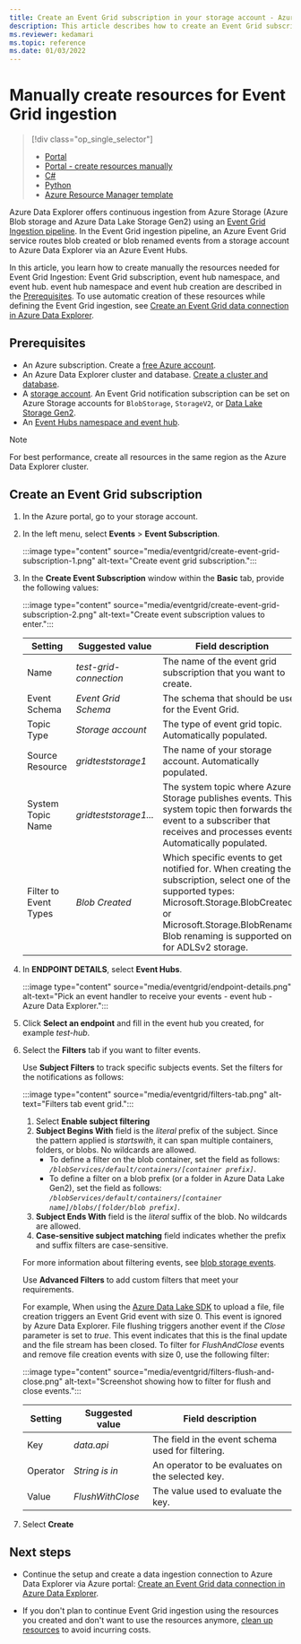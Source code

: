 ```yaml
---
title: Create an Event Grid subscription in your storage account - Azure Data Explorer
description: This article describes how to create an Event Grid subscription in your storage account in Azure Data Explorer.
ms.reviewer: kedamari
ms.topic: reference
ms.date: 01/03/2022
---
```

# Manually create resources for Event Grid ingestion

> [!div class="op_single_selector"]
> * [Portal](ingest-data-event-grid.md)
> * [Portal - create resources manually](ingest-data-event-grid-manual.md)
> * [C#](data-connection-event-grid-csharp.md)
> * [Python](data-connection-event-grid-python.md)
> * [Azure Resource Manager template](data-connection-event-grid-resource-manager.md)

Azure Data Explorer offers continuous ingestion from Azure Storage (Azure Blob storage and Azure Data Lake Storage Gen2) using an [Event Grid Ingestion pipeline](ingest-data-event-grid-overview.md). In the Event Grid ingestion pipeline, an Azure Event Grid service routes blob created or blob renamed events from a storage account to Azure Data Explorer via an Azure Event Hubs.

In this article, you learn how to create manually the resources needed for Event Grid Ingestion: Event Grid subscription, event hub namespace, and event hub. event hub namespace and event hub creation are described in the [Prerequisites](#prerequisites). To use automatic creation of these resources while defining the Event Grid ingestion, see [Create an Event Grid data connection in Azure Data Explorer](ingest-data-event-grid.md).

## Prerequisites

* An Azure subscription. Create a [free Azure account](https://azure.microsoft.com/free/).
* An Azure Data Explorer cluster and database. [Create a cluster and database](create-cluster-and-database.md).
* A [storage account](/azure/storage/common/storage-quickstart-create-account?tabs=azure-portal). An Event Grid notification subscription can be set on Azure Storage accounts for `BlobStorage`, `StorageV2`, or [Data Lake Storage Gen2](/azure/storage/blobs/data-lake-storage-introduction).
* An [Event Hubs namespace and event hub](/azure/event-hubs/event-hubs-create).

> [!NOTE]
> For best performance, create all resources in the same region as the Azure Data Explorer cluster.

## Create an Event Grid subscription
 
1. In the Azure portal, go to your storage account.
1. In the left menu, select **Events** > **Event Subscription**.

     :::image type="content" source="media/eventgrid/create-event-grid-subscription-1.png" alt-text="Create event grid subscription.":::

1. In the **Create Event Subscription** window within the **Basic** tab, provide the following values:

    :::image type="content" source="media/eventgrid/create-event-grid-subscription-2.png" alt-text="Create event subscription values to enter.":::

    |**Setting** | **Suggested value** | **Field description**|
    |---|---|---|
    | Name | *test-grid-connection* | The name of the event grid subscription that you want to create.|
    | Event Schema | *Event Grid Schema* | The schema that should be used for the Event Grid. |
    | Topic Type | *Storage account* | The type of event grid topic. Automatically populated.|
    | Source Resource | *gridteststorage1* | The name of your storage account. Automatically populated.|
    | System Topic Name | *gridteststorage1...* | The system topic where Azure Storage publishes events. This system topic then forwards the event to a subscriber that receives and processes events. Automatically populated.|
    | Filter to Event Types | *Blob Created* | Which specific events to get notified for. When creating the subscription, select one of the supported types: Microsoft.Storage.BlobCreated or Microsoft.Storage.BlobRenamed. Blob renaming is supported only for ADLSv2 storage. |

1. In **ENDPOINT DETAILS**, select **Event Hubs**.

    :::image type="content" source="media/eventgrid/endpoint-details.png" alt-text="Pick an event handler to receive your events - event hub - Azure Data Explorer.":::

1. Click **Select an endpoint** and fill in the event hub you created, for example *test-hub*.
    
1. Select the **Filters** tab if you want to filter events.
    
    Use **Subject Filters** to track specific subjects events. Set the filters for the notifications as follows:
   
    :::image type="content" source="media/eventgrid/filters-tab.png" alt-text="Filters tab event grid.":::

   1. Select **Enable subject filtering**
   1. **Subject Begins With** field is the *literal* prefix of the subject. Since the pattern applied is *startswith*, it can span multiple containers, folders, or blobs. No wildcards are allowed.
       * To define a filter on the blob container, set the field as follows: *`/blobServices/default/containers/[container prefix]`*.
       * To define a filter on a blob prefix (or a folder in Azure Data Lake Gen2), set the field as follows: *`/blobServices/default/containers/[container name]/blobs/[folder/blob prefix]`*.
   1. **Subject Ends With** field is the *literal* suffix of the blob. No wildcards are allowed.
   1. **Case-sensitive subject matching** field indicates whether the prefix and suffix filters are case-sensitive.

    For more information about filtering events, see [blob storage events](/azure/storage/blobs/storage-blob-event-overview#filtering-events).

    Use **Advanced Filters** to add custom filters that meet your requirements.

    For example, When using the [Azure Data Lake SDK](https://www.nuget.org/packages/Azure.Storage.Files.DataLake/) to upload a file, file creation triggers an Event Grid event with size 0. This event is ignored by Azure Data Explorer. File flushing triggers another event if the *Close* parameter is set to *true*. This event indicates that this is the final update and the file stream has been closed.
    To filter for *FlushAndClose* events and remove file creation events with size 0, use the following filter:

    :::image type="content" source="media/eventgrid/filters-flush-and-close.png" alt-text="Screenshot showing how to filter for flush and close events.":::

    |**Setting** | **Suggested value** | **Field description**|
    |---|---|---|
    |Key | *data.api* | The field in the event schema used for filtering. |
    |Operator | *String is in* | An operator to be evaluates on the selected key. |
    |Value | *FlushWithClose* | The value used to evaluate the key. |

1. Select **Create**

## Next steps

* Continue the setup and create a data ingestion connection to Azure Data Explorer via Azure portal: [Create an Event Grid data connection in Azure Data Explorer](ingest-data-event-grid.md).

* If you don't plan to continue Event Grid ingestion using the resources you created and don't want to use the resources anymore, [clean up resources](ingest-data-event-grid.md#clean-up-resources) to avoid incurring costs.

